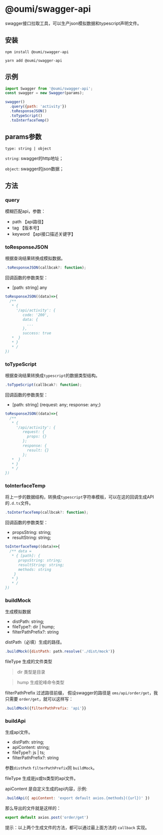 # @oumi/swagger-api
swagger接口拉取工具，可以生产json模拟数据和typescript声明文件。

## 安装
```
npm install @oumi/swagger-api

yarn add @oumi/swagger-api
```

## 示例
```js
import Swagger from '@oumi/swagger-api';
const swagger = new Swagger(params);

swagger()
  .query({path: 'activity'})
  .toResponseJSON()
  .toTypeScript()
  .toInterfaceTemp()
```

## params参数
`type: string | object` 

`string`: swagger的http地址；

`object`: swagger的json数据；


## 方法

### query
模糊匹配api，参数：
+ path 【api路径】
+ tag 【版本号】
+ keyword 【api接口描述关键字】


### toResponseJSON
根据查询结果转换成模拟数据。
```js
.toResponseJSON(callbcak?: function);
```
回调函数的参数类型：
+ [path: string] any
```js
toResponseJSON((data)=>{
  /**
   * { 
     '/api/activity': {
        code: '200',
        data: {
          ...
        },
        success: true
   *  }
   * }
   * /
})
```


### toTypeScript
根据查询结果转换成`typescript`的数据类型结构。
```js
.toTypeScript(callbcak?: function);
```
回调函数的参数类型：
+ [path: string] {request: any; response: any;}
```js
toResponseJSON((data)=>{
  /**
   * { 
     '/api/activity': {
        request: {
          props: {}
        };
        response: {
          result: {}
        };
   *  }
   * }
   * /
})
```


### toInterfaceTemp
将上一步的数据结构，转换成`typescript`字符串模板，可以在这的回调生成API的`.d.ts`文件。
```js
.toInterfaceTemp(callbcak?: function);
```
回调函数的参数类型：
+ propsString: string;
+ resultString: string;
```js
toInterfaceTemp((data)=>{
  /** data = 
   * { [path]: {
      propsString: string;
      resultString: string;
      methods: string
    }
   * }
   * /
})
```


### buildMock
生成模拟数据
+ distPath: string;
+ fileType?: dir | hump;
+ filterPathPrefix?: string

distPath（必填）生成的路径。
```js
.buildMock({distPath: path.resolve('./dist/mock')}
```

fileType 生成的文件类型
> dir 类型是目录

> hump 生成驼峰命令类型

filterPathPrefix 过滤路径前缀，
假设swagger的路径是 `oms/api/order/get`，我只需要 `order/get`，就可以这样写：
```js
.buildMock({filterPathPrefix: 'api'}}
```


### buildApi
生成api文件。

+ distPath: string;
+ apiContent: string;
+ fileType?: js | ts;
+ filterPathPrefix?: string

参数`distPath` `filterPathPrefix`同 `buildMock`。

fileType 生成是js或ts类型的api文件。

apiContent 是自定义生成的api内容，示例:
```js
.buildApi({ apiContent: 'export default axios.{methods}({url})' })
```
那么导出的文件就是这样的：
```js
export default axios.post('order/get')
```


提示：以上两个生成文件的方法，都可以通过最上面方法的 `callback` 实现。